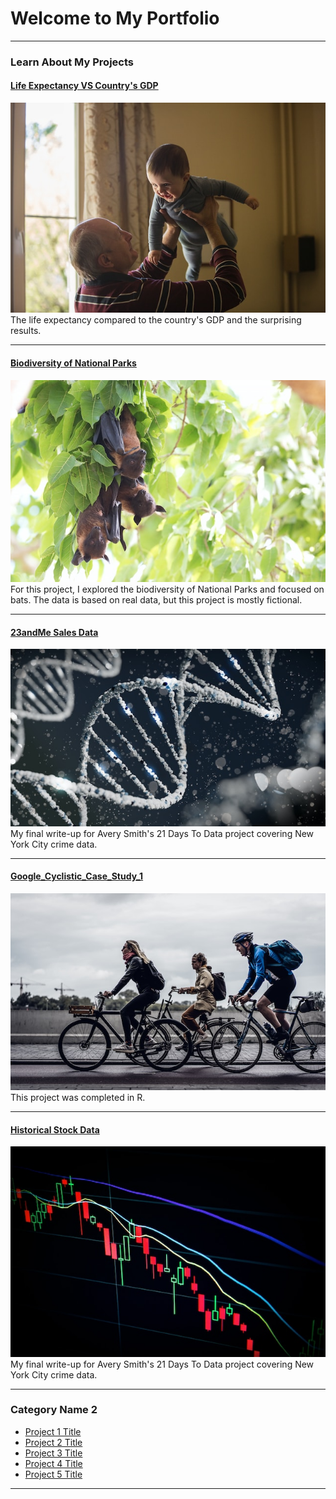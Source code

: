 # Welcome to My Portfolio

---

### Learn About My Projects

#### [Life Expectancy VS Country's GDP](https://github.com/JMas1913/Life_expectancy_and_gdp)
<img src="images/johnny-cohen-OxOxqLAWvE0-unsplash (1).jpg"/>
The life expectancy compared to the country's GDP and the surprising results.

---
#### [Biodiversity of National Parks](/biodiversity_national_parks)
<img src="images/hans-veth-Er7IsQ7cw-o-unsplash.jpg"/>
For this project, I explored the biodiversity of National Parks and focused on bats.
The data is based on real data, but this project is mostly fictional.

---
#### [23andMe Sales Data](https://github.com/JMas1913/Data_Project_23andMe/tree/main)
<img src="images/sangharsh-lohakare-Iy7QyzOs1bo-unsplash.jpg"/>
My final write-up for Avery Smith's 21 Days To Data project covering New York City crime data. 


---
#### [Google_Cyclistic_Case_Study_1](https://github.com/JMas1913/Google_Cyclistic_Case_Study_1)
<img src="images/dovile-ramoskaite-x8rDSFN2DpY-unsplash.jpg"/>
This project was completed in R.

---
#### [Historical Stock Data](https://github.com/JMas1913/historical_stock_data)
<img src="images/maxim-hopman-fiXLQXAhCfk-unsplash.jpg"/>
My final write-up for Avery Smith's 21 Days To Data project covering New York City crime data. 


---

### Category Name 2

- [Project 1 Title](http://example.com/)
- [Project 2 Title](http://example.com/)
- [Project 3 Title](http://example.com/)
- [Project 4 Title](http://example.com/)
- [Project 5 Title](http://example.com/)

---






